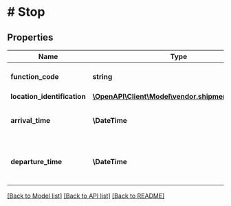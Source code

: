 # # Stop

## Properties

Name | Type | Description | Notes
------------ | ------------- | ------------- | -------------
**function_code** | **string** | Provide the function code. |
**location_identification** | [**\OpenAPI\Client\Model\vendor.shipments\Location**](Location.md) |  | [optional]
**arrival_time** | **\DateTime** | Date and time of the arrival of the cargo. | [optional]
**departure_time** | **\DateTime** | Date and time of the departure of the cargo. | [optional]

[[Back to Model list]](../../README.md#models) [[Back to API list]](../../README.md#endpoints) [[Back to README]](../../README.md)
